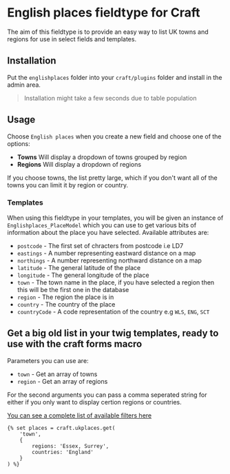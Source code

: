 # English places fieldtype for Craft

The aim of this fieldtype is to provide an easy way to list UK towns and regions for use in select fields and templates.

## Installation
Put the `englishplaces` folder into your `craft/plugins` folder and install in the admin area.

> Installation might take a few seconds due to table population

## Usage
Choose `English places` when you create a new field and choose one of the options:

- **Towns** Will display a dropdown of towns grouped by region
- **Regions** Will display a dropdown of regions

If you choose towns, the list pretty large, which if you don't want all of the towns you can limit it by region or country.

### Templates
When using this fieldtype in your templates, you will be given an instance of `Englishplaces_PlaceModel` which you can use to get various bits of information about the place you have selected. Available attributes are:

- `postcode` - The first set of chracters from postcode i.e LD7
- `eastings` - A number representing eastward distance on a map
- `northings` - A number representing northward distance on a map
- `latitude` - The general latitude of the place
- `longitude` - The general longitude of the place
- `town` - The town name in the place, if you have selected a region then this will be the first one in the database
- `region` - The region the place is in
- `country` - The country of the place
- `countryCode` - A code representation of the country e.g `WLS`, `ENG`, `SCT`

## Get a big old list in your twig templates, ready to use with the craft forms macro

Parameters you can use are:
- `town` - Get an array of towns
- `region` - Get an array of regions

For the second arguments you can pass a comma seperated string for either if you only want to display certion regions or countries.

[You can see a complete list of available filters here](https://github.com/alecritson/craft-uk-places/wiki/Place-filtering)

```twig
{% set places = craft.ukplaces.get(
	'town',
	{
		regions: 'Essex, Surrey',
		countries: 'England'
	}
) %}
```